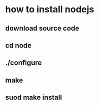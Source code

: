 # how to install nodejs
## download source code
## cd node
## ./configure
## make
## suod make install

